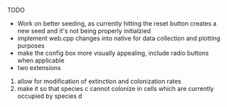 TODO
* Work on better seeding, as currently hitting the reset button creates a new seed and it's not being properly initialzied
* implement web.cpp changes into native for data collection and plotting purposes
* make the config box more visually appealing, include radio buttons when applicable
* two extensions
1. allow for modification of extinction and colonization rates
2. make it so that species c cannot colonize in cells which are currently occupied by species d